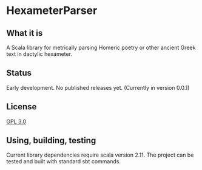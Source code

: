 # HexameterParser

## What it is

A Scala library for metrically parsing Homeric poetry or other ancient Greek text in dactylic hexameter.

## Status

Early development.  No published releases yet. (Currently in version 0.0.1)

## License

[GPL 3.0](https://opensource.org/licenses/gpl-3.0.html)

## Using, building, testing

Current library dependencies require scala version 2.11.  The project can be tested and built with standard sbt commands.
